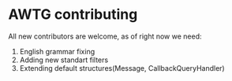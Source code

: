 # AWTG contributing

All new contributors are welcome, as of right now we need:

1) English grammar fixing
2) Adding new standart filters
3) Extending default structures(Message, CallbackQueryHandler)
